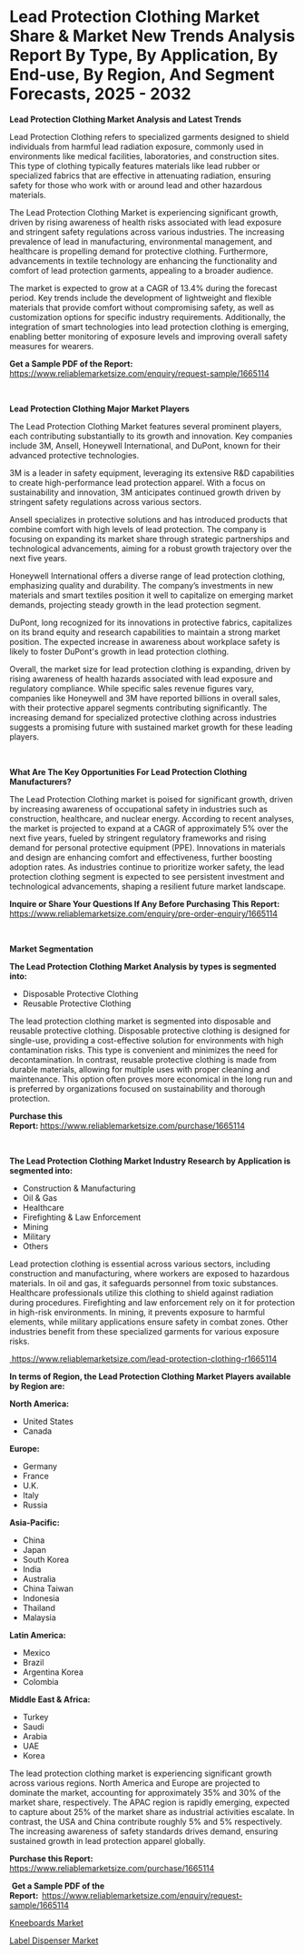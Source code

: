 <p><h1>Lead Protection Clothing Market Share & Market New Trends Analysis Report By Type, By Application, By End-use, By Region, And Segment Forecasts, 2025 - 2032</h1></p><p><strong>Lead Protection Clothing Market Analysis and Latest Trends</strong></p>
<p><p>Lead Protection Clothing refers to specialized garments designed to shield individuals from harmful lead radiation exposure, commonly used in environments like medical facilities, laboratories, and construction sites. This type of clothing typically features materials like lead rubber or specialized fabrics that are effective in attenuating radiation, ensuring safety for those who work with or around lead and other hazardous materials.</p><p>The Lead Protection Clothing Market is experiencing significant growth, driven by rising awareness of health risks associated with lead exposure and stringent safety regulations across various industries. The increasing prevalence of lead in manufacturing, environmental management, and healthcare is propelling demand for protective clothing. Furthermore, advancements in textile technology are enhancing the functionality and comfort of lead protection garments, appealing to a broader audience.</p><p>The market is expected to grow at a CAGR of 13.4% during the forecast period. Key trends include the development of lightweight and flexible materials that provide comfort without compromising safety, as well as customization options for specific industry requirements. Additionally, the integration of smart technologies into lead protection clothing is emerging, enabling better monitoring of exposure levels and improving overall safety measures for wearers.</p></p>
<p><strong>Get a Sample PDF of the Report:&nbsp;</strong> <a href="https://www.reliablemarketsize.com/enquiry/request-sample/1665114?utm_campaign=2005&utm_medium=2&utm_source=Github&utm_content=ia&utm_term=06032025&utm_id=lead-protection-clothing">https://www.reliablemarketsize.com/enquiry/request-sample/1665114</a></p>
<p>&nbsp;</p>
<p><strong>Lead Protection Clothing Major Market Players</strong></p>
<p><p>The Lead Protection Clothing Market features several prominent players, each contributing substantially to its growth and innovation. Key companies include 3M, Ansell, Honeywell International, and DuPont, known for their advanced protective technologies.</p><p>3M is a leader in safety equipment, leveraging its extensive R&D capabilities to create high-performance lead protection apparel. With a focus on sustainability and innovation, 3M anticipates continued growth driven by stringent safety regulations across various sectors.</p><p>Ansell specializes in protective solutions and has introduced products that combine comfort with high levels of lead protection. The company is focusing on expanding its market share through strategic partnerships and technological advancements, aiming for a robust growth trajectory over the next five years.</p><p>Honeywell International offers a diverse range of lead protection clothing, emphasizing quality and durability. The company’s investments in new materials and smart textiles position it well to capitalize on emerging market demands, projecting steady growth in the lead protection segment.</p><p>DuPont, long recognized for its innovations in protective fabrics, capitalizes on its brand equity and research capabilities to maintain a strong market position. The expected increase in awareness about workplace safety is likely to foster DuPont's growth in lead protection clothing.</p><p>Overall, the market size for lead protection clothing is expanding, driven by rising awareness of health hazards associated with lead exposure and regulatory compliance. While specific sales revenue figures vary, companies like Honeywell and 3M have reported billions in overall sales, with their protective apparel segments contributing significantly. The increasing demand for specialized protective clothing across industries suggests a promising future with sustained market growth for these leading players.</p></p>
<p>&nbsp;</p>
<p><strong>What Are The Key Opportunities For Lead Protection Clothing Manufacturers?</strong></p>
<p><p>The Lead Protection Clothing market is poised for significant growth, driven by increasing awareness of occupational safety in industries such as construction, healthcare, and nuclear energy. According to recent analyses, the market is projected to expand at a CAGR of approximately 5% over the next five years, fueled by stringent regulatory frameworks and rising demand for personal protective equipment (PPE). Innovations in materials and design are enhancing comfort and effectiveness, further boosting adoption rates. As industries continue to prioritize worker safety, the lead protection clothing segment is expected to see persistent investment and technological advancements, shaping a resilient future market landscape.</p></p>
<p><strong>Inquire or Share Your Questions If Any Before Purchasing This Report:</strong> <a href="https://www.reliablemarketsize.com/enquiry/pre-order-enquiry/1665114?utm_campaign=2005&utm_medium=2&utm_source=Github&utm_content=ia&utm_term=06032025&utm_id=lead-protection-clothing">https://www.reliablemarketsize.com/enquiry/pre-order-enquiry/1665114</a></p>
<p>&nbsp;</p>
<p><strong>Market Segmentation</strong></p>
<p><strong>The Lead Protection Clothing Market Analysis by types is segmented into:</strong></p>
<p><ul><li>Disposable Protective Clothing</li><li>Reusable Protective Clothing</li></ul></p>
<p><p>The lead protection clothing market is segmented into disposable and reusable protective clothing. Disposable protective clothing is designed for single-use, providing a cost-effective solution for environments with high contamination risks. This type is convenient and minimizes the need for decontamination. In contrast, reusable protective clothing is made from durable materials, allowing for multiple uses with proper cleaning and maintenance. This option often proves more economical in the long run and is preferred by organizations focused on sustainability and thorough protection.</p></p>
<p><strong>Purchase this Report:&nbsp;</strong><a href="https://www.reliablemarketsize.com/purchase/1665114?utm_campaign=2005&utm_medium=2&utm_source=Github&utm_content=ia&utm_term=06032025&utm_id=lead-protection-clothing">https://www.reliablemarketsize.com/purchase/1665114</a></p>
<p>&nbsp;</p>
<p><strong>The Lead Protection Clothing Market Industry Research by Application is segmented into:</strong></p>
<p><ul><li>Construction & Manufacturing</li><li>Oil & Gas</li><li>Healthcare</li><li>Firefighting & Law Enforcement</li><li>Mining</li><li>Military</li><li>Others</li></ul></p>
<p><p>Lead protection clothing is essential across various sectors, including construction and manufacturing, where workers are exposed to hazardous materials. In oil and gas, it safeguards personnel from toxic substances. Healthcare professionals utilize this clothing to shield against radiation during procedures. Firefighting and law enforcement rely on it for protection in high-risk environments. In mining, it prevents exposure to harmful elements, while military applications ensure safety in combat zones. Other industries benefit from these specialized garments for various exposure risks.</p></p>
<p><a href="https://www.reliablemarketsize.com/lead-protection-clothing-r1665114?utm_campaign=2005&utm_medium=2&utm_source=Github&utm_content=ia&utm_term=06032025&utm_id=lead-protection-clothing">&nbsp;https://www.reliablemarketsize.com/lead-protection-clothing-r1665114</a></p>
<p><strong>In terms of Region, the Lead Protection Clothing Market Players available by Region are:</strong></p>
<p>
    <p> <strong> North America: </strong>
        <ul>
            <li>United States</li>
            <li>Canada</li>
        </ul>
        </p> 
    <p> <strong> Europe: </strong>
        <ul>
            <li>Germany</li>
            <li>France</li>
            <li>U.K.</li>
            <li>Italy</li>
            <li>Russia</li>
        </ul>
        </p> 
    <p> <strong> Asia-Pacific: </strong>
        <ul>
            <li>China</li>
            <li>Japan</li>
            <li>South Korea</li>
            <li>India</li>
            <li>Australia</li>
            <li>China Taiwan</li>
            <li>Indonesia</li>
            <li>Thailand</li>
            <li>Malaysia</li>
        </ul>
        </p> 
    <p> <strong> Latin America: </strong>
        <ul>
            <li>Mexico</li>
            <li>Brazil</li>
            <li>Argentina Korea</li>
            <li>Colombia</li>
        </ul>
        </p> 
    <p> <strong> Middle East & Africa: </strong>
        <ul>
            <li>Turkey</li>
            <li>Saudi</li>
            <li>Arabia</li>
            <li>UAE</li>
            <li>Korea</li>
        </ul>
    </p>
    </p>
<p><p>The lead protection clothing market is experiencing significant growth across various regions. North America and Europe are projected to dominate the market, accounting for approximately 35% and 30% of the market share, respectively. The APAC region is rapidly emerging, expected to capture about 25% of the market share as industrial activities escalate. In contrast, the USA and China contribute roughly 5% and 5% respectively. The increasing awareness of safety standards drives demand, ensuring sustained growth in lead protection apparel globally.</p></p>
<p><strong>Purchase this Report: </strong><a href="https://www.reliablemarketsize.com/purchase/1665114?utm_campaign=2005&utm_medium=2&utm_source=Github&utm_content=ia&utm_term=06032025&utm_id=lead-protection-clothing">https://www.reliablemarketsize.com/purchase/1665114</a></p>
<p>&nbsp;<strong>Get a Sample PDF of the Report:&nbsp;&nbsp;</strong><a href="https://www.reliablemarketsize.com/enquiry/request-sample/1665114?utm_campaign=2005&utm_medium=2&utm_source=Github&utm_content=ia&utm_term=06032025&utm_id=lead-protection-clothing">https://www.reliablemarketsize.com/enquiry/request-sample/1665114</a></p>
<p><strong></strong></p>
<p><p><a href="https://github.com/lelahokendo/Market-Research-Report-List-1/blob/main/kneeboards-market.md?utm_campaign=2005&utm_medium=2&utm_source=Github&utm_content=ia&utm_term=06032025&utm_id=lead-protection-clothing">Kneeboards Market</a></p><p><a href="https://github.com/lylyparadise/Market-Research-Report-List-6/blob/main/label-dispenser-market.md?utm_campaign=2005&utm_medium=2&utm_source=Github&utm_content=ia&utm_term=06032025&utm_id=lead-protection-clothing">Label Dispenser Market</a></p></p>